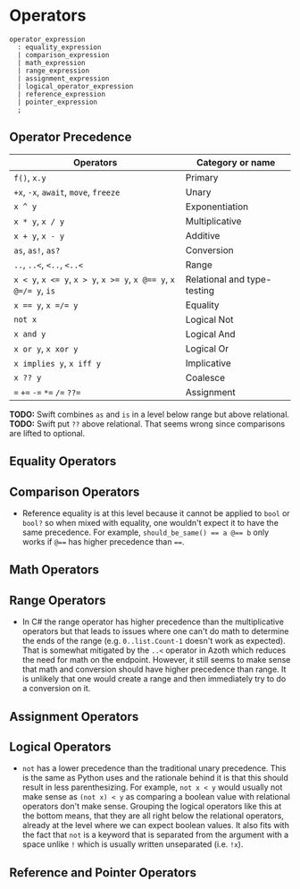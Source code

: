 # Operators

```grammar
operator_expression
  : equality_expression
  | comparison_expression
  | math_expression
  | range_expression
  | assignment_expression
  | logical_operator_expression
  | reference_expression
  | pointer_expression
  ;
```

## Operator Precedence

| Operators                                                         | Category or name            |
| ----------------------------------------------------------------- | --------------------------- |
| `f()`, `x.y`                                                      | Primary                     |
| `+x`, `-x`, `await`, `move`, `freeze`                             | Unary                       |
| `x ^ y`                                                           | Exponentiation              |
| `x * y`, `x / y`                                                  | Multiplicative              |
| `x + y`, `x - y`                                                  | Additive                    |
| `as`, `as!`, `as?`                                                | Conversion                  |
| `..`, `..<`, `<..`, `<..<`                                        | Range                       |
| `x < y`, `x <= y`, `x > y`, `x >= y`, `x @== y`, `x @=/= y`, `is` | Relational and type-testing |
| `x == y`, `x =/= y`                                               | Equality                    |
| `not x`                                                           | Logical Not                 |
| `x and y`                                                         | Logical And                 |
| `x or y`, `x xor y`                                               | Logical Or                  |
| `x implies y`, `x iff y`                                          | Implicative                 |
| `x ?? y`                                                          | Coalesce                    |
| `=` `+=` `-=` `*=` `/=` `??=`                                     | Assignment                  |

**TODO:** Swift combines `as` and `is` in a level below range but above relational.
**TODO:** Swift put `??` above relational. That seems wrong since comparisons are lifted to optional.

## Equality Operators

## Comparison Operators

* Reference equality is at this level because it cannot be applied to `bool` or `bool?` so when
  mixed with equality, one wouldn't expect it to have the same precedence. For example,
  `should_be_same() == a @== b` only works if `@==` has higher precedence than `==`.

## Math Operators

## Range Operators

* In C# the range operator has higher precedence than the multiplicative operators but that leads to
  issues where one can't do math to determine the ends of the range (e.g. `0..list.Count-1` doesn't
  work as expected). That is somewhat mitigated by the `..<` operator in Azoth which reduces the
  need for math on the endpoint. However, it still seems to make sense that math and conversion
  should have higher precedence than range. It is unlikely that one would create a range and then
  immediately try to do a conversion on it.

## Assignment Operators

## Logical Operators

* `not` has a lower precedence than the traditional unary precedence. This is the same as Python
  uses and the rationale behind it is that this should result in less parenthesizing. For example,
  `not x < y` would usually not make sense as `(not x) < y` as comparing a boolean value with
  relational operators don't make sense. Grouping the logical operators like this at the bottom
  means, that they are all right below the relational operators, already at the level where we can
  expect boolean values. It also fits with the fact that `not` is a keyword that is separated from
  the argument with a space unlike `!` which is usually written unseparated (i.e. `!x`).

## Reference and Pointer Operators
